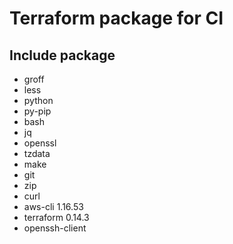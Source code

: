 # Terraform package for CI

## Include package

- groff
- less
- python
- py-pip
- bash
- jq
- openssl
- tzdata
- make
- git
- zip
- curl
- aws-cli 1.16.53
- terraform 0.14.3
- openssh-client
